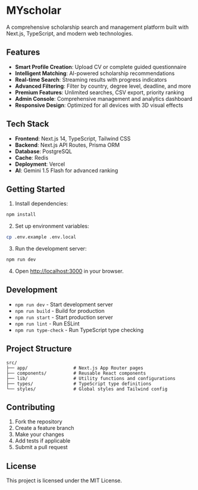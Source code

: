 # MYscholar

A comprehensive scholarship search and management platform built with Next.js, TypeScript, and modern web technologies.

## Features

- **Smart Profile Creation**: Upload CV or complete guided questionnaire
- **Intelligent Matching**: AI-powered scholarship recommendations
- **Real-time Search**: Streaming results with progress indicators
- **Advanced Filtering**: Filter by country, degree level, deadline, and more
- **Premium Features**: Unlimited searches, CSV export, priority ranking
- **Admin Console**: Comprehensive management and analytics dashboard
- **Responsive Design**: Optimized for all devices with 3D visual effects

## Tech Stack

- **Frontend**: Next.js 14, TypeScript, Tailwind CSS
- **Backend**: Next.js API Routes, Prisma ORM
- **Database**: PostgreSQL
- **Cache**: Redis
- **Deployment**: Vercel
- **AI**: Gemini 1.5 Flash for advanced ranking

## Getting Started

1. Install dependencies:
```bash
npm install
```

2. Set up environment variables:
```bash
cp .env.example .env.local
```

3. Run the development server:
```bash
npm run dev
```

4. Open [http://localhost:3000](http://localhost:3000) in your browser.

## Development

- `npm run dev` - Start development server
- `npm run build` - Build for production
- `npm run start` - Start production server
- `npm run lint` - Run ESLint
- `npm run type-check` - Run TypeScript type checking

## Project Structure

```
src/
├── app/                 # Next.js App Router pages
├── components/          # Reusable React components
├── lib/                 # Utility functions and configurations
├── types/               # TypeScript type definitions
└── styles/              # Global styles and Tailwind config
```

## Contributing

1. Fork the repository
2. Create a feature branch
3. Make your changes
4. Add tests if applicable
5. Submit a pull request

## License

This project is licensed under the MIT License.